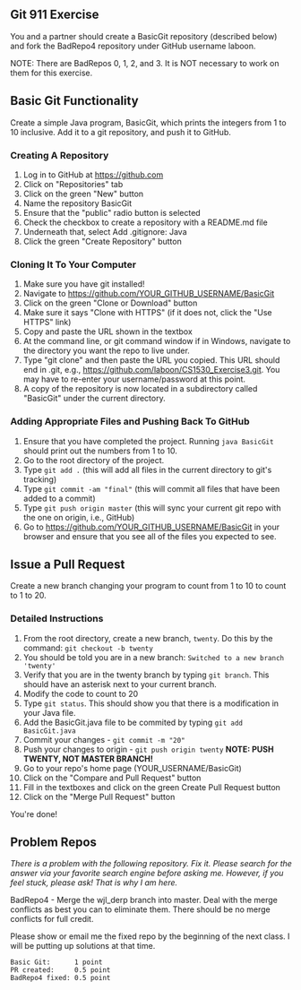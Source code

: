## Git 911 Exercise

You and a partner should create a BasicGit repository (described below) and fork the BadRepo4 repository under GitHub username laboon.

NOTE: There are BadRepos 0, 1, 2, and 3.  It is NOT necessary to work on them for this exercise. 

## Basic Git Functionality

Create a simple Java program, BasicGit, which prints the integers from 1 to 10 inclusive.  Add it to a git repository, and push it to GitHub.

### Creating A Repository

1. Log in to GitHub at https://github.com
2. Click on "Repositories" tab
3. Click on the green "New" button
4. Name the repository BasicGit
5. Ensure that the "public" radio button is selected
6. Check the checkbox to create a repository with a README.md file
7. Underneath that, select Add .gitignore: Java
8. Click the green "Create Repository" button

### Cloning It To Your Computer

1. Make sure you have git installed!
1. Navigate to https://github.com/YOUR_GITHUB_USERNAME/BasicGit
2. Click on the green "Clone or Download" button
3. Make sure it says "Clone with HTTPS" (if it does not, click the "Use HTTPS" link)
4. Copy and paste the URL shown in the textbox
5. At the command line, or git command window if in Windows, navigate to the directory you want the repo to live under.
6. Type "git clone" and then paste the URL you copied.  This URL should end in .git, e.g., https://github.com/laboon/CS1530_Exercise3.git.  You may have to re-enter your username/password at this point.
6. A copy of the repository is now located in a subdirectory called "BasicGit" under the current directory.

### Adding Appropriate Files and Pushing Back To GitHub

1. Ensure that you have completed the project.  Running `java BasicGit` should print out the numbers from 1 to 10.
2. Go to the root directory of the project.
3. Type `git add .` (this will add all files in the current directory to git's tracking)
4. Type `git commit -am "final"` (this will commit all files that have been added to a commit)
5. Type `git push origin master` (this will sync your current git repo with the one on origin, i.e., GitHub)
6. Go to https://github.com/YOUR_GITHUB_USERNAME/BasicGit in your browser and ensure that you see all of the files you expected to see.

## Issue a Pull Request

Create a new branch changing your program to count from 1 to 10 to count to 1 to 20.

### Detailed Instructions

1. From the root directory, create a new branch, `twenty`.  Do this by the command: `git checkout -b twenty`
2. You should be told you are in a new branch: `Switched to a new branch 'twenty'`
3. Verify that you are in the twenty branch by typing `git branch`.  This should have an asterisk next to your current branch.
4. Modify the code to count to 20
5. Type `git status`.  This should show you that there is a modification in your Java file.
6. Add the BasicGit.java file to be commited by typing `git add BasicGit.java`
7. Commit your changes - `git commit -m "20"`
8. Push your changes to origin - `git push origin twenty` __NOTE: PUSH TWENTY, NOT MASTER BRANCH!__
9. Go to your repo's home page (YOUR_USERNAME/BasicGit)
10. Click on the "Compare and Pull Request" button
11. Fill in the textboxes and click on the green Create Pull Request button
12. Click on the "Merge Pull Request" button

You're done!

## Problem Repos

_There is a problem with the following repository.  Fix it.  Please search for the answer via your favorite search engine before asking me.  However, if you feel stuck, please ask!  That is why I am here._

BadRepo4 - Merge the wjl_derp branch into master. Deal with the merge conflicts as best you can to eliminate them.  There should be no merge conflicts for full credit.

Please show or email me the fixed repo by the beginning of the next class.  I will be putting up solutions at that time.

```
Basic Git:      1 point
PR created:     0.5 point
BadRepo4 fixed: 0.5 point
```

